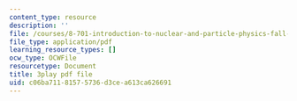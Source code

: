 ```yaml
---
content_type: resource
description: ''
file: /courses/8-701-introduction-to-nuclear-and-particle-physics-fall-2020/c06ba71181575736d3cea613ca626691_JSlXpd9zm6Q.pdf
file_type: application/pdf
learning_resource_types: []
ocw_type: OCWFile
resourcetype: Document
title: 3play pdf file
uid: c06ba711-8157-5736-d3ce-a613ca626691
---
```

